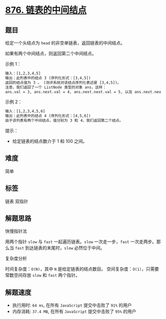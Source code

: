 # [876. 链表的中间结点](https://leetcode-cn.com/problems/middle-of-the-linked-list/)

## 题目

给定一个头结点为 `head` 的非空单链表，返回链表的中间结点。

如果有两个中间结点，则返回第二个中间结点。

示例 1：

```txt
输入：[1,2,3,4,5]
输出：此列表中的结点 3 (序列化形式：[3,4,5])
返回的结点值为 3 。 (测评系统对该结点序列化表述是 [3,4,5])。
注意，我们返回了一个 ListNode 类型的对象 ans，这样：
ans.val = 3, ans.next.val = 4, ans.next.next.val = 5, 以及 ans.next.next.next = NULL.
```

示例 2：

```txt
输入：[1,2,3,4,5,6]
输出：此列表中的结点 4 (序列化形式：[4,5,6])
由于该列表有两个中间结点，值分别为 3 和 4，我们返回第二个结点。
```

提示：

- 给定链表的结点数介于 1 和 100 之间。

## 难度

简单

## 标签

链表 双指针

## 解题思路

快慢指针法

用两个指针 `slow` 与 `fast` 一起遍历链表。`slow` 一次走一步，`fast` 一次走两步。那么当 `fast` 到达链表的末尾时，`slow` 必然位于中间。

复杂度分析

时间复杂度：`O(N)`，其中 `N` 是给定链表的结点数目。
空间复杂度：`O(1)`，只需要常数空间存放 `slow` 和 `fast` 两个指针。

## 解题速度

- 执行用时: `64 ms`, 在所有 `JavaScript` 提交中击败了 `91%` 的用户
- 内存消耗: `37.4 MB`, 在所有 `JavaScript` 提交中击败了 `95%` 的用户
